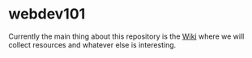 # webdev101

Currently the main thing about this repository is the [Wiki](/wiki) where we will collect resources and whatever else is interesting. 
